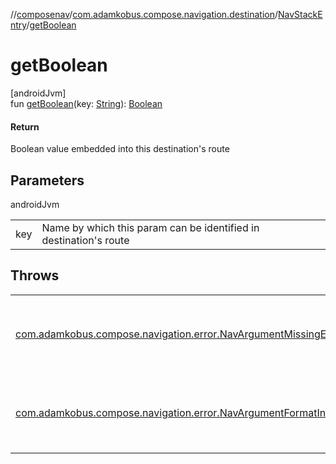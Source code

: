 //[composenav](../../../index.md)/[com.adamkobus.compose.navigation.destination](../index.md)/[NavStackEntry](index.md)/[getBoolean](get-boolean.md)

# getBoolean

[androidJvm]\
fun [getBoolean](get-boolean.md)(key: [String](https://kotlinlang.org/api/latest/jvm/stdlib/kotlin/-string/index.html)): [Boolean](https://kotlinlang.org/api/latest/jvm/stdlib/kotlin/-boolean/index.html)

#### Return

Boolean value embedded into this destination's route

## Parameters

androidJvm

| | |
|---|---|
| key | Name by which this param can be identified in destination's route |

## Throws

| | |
|---|---|
| [com.adamkobus.compose.navigation.error.NavArgumentMissingError](../../com.adamkobus.compose.navigation.error/-nav-argument-missing-error/index.md) | if argument with provided key does not exist |
| [com.adamkobus.compose.navigation.error.NavArgumentFormatInvalidError](../../com.adamkobus.compose.navigation.error/-nav-argument-format-invalid-error/index.md) | if argument could not be parsed to Boolean |
